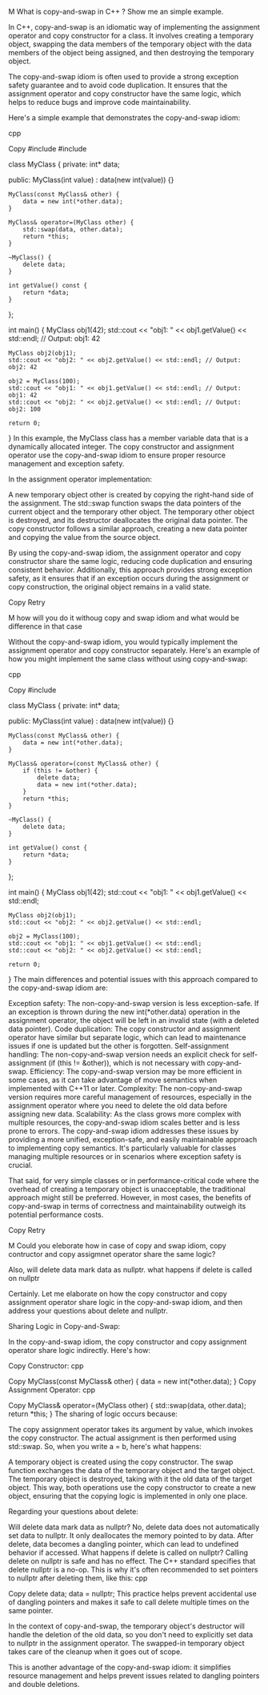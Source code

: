 M
What is copy-and-swap in C++ ? Show me an simple example.


In C++, copy-and-swap is an idiomatic way of implementing the assignment operator and copy constructor for a class. It involves creating a temporary object, swapping the data members of the temporary object with the data members of the object being assigned, and then destroying the temporary object.

The copy-and-swap idiom is often used to provide a strong exception safety guarantee and to avoid code duplication. It ensures that the assignment operator and copy constructor have the same logic, which helps to reduce bugs and improve code maintainability.

Here's a simple example that demonstrates the copy-and-swap idiom:

cpp

Copy
#include <iostream>
#include <utility>

class MyClass {
private:
    int* data;

public:
    MyClass(int value) : data(new int(value)) {}

    MyClass(const MyClass& other) {
        data = new int(*other.data);
    }

    MyClass& operator=(MyClass other) {
        std::swap(data, other.data);
        return *this;
    }

    ~MyClass() {
        delete data;
    }

    int getValue() const {
        return *data;
    }
};

int main() {
    MyClass obj1(42);
    std::cout << "obj1: " << obj1.getValue() << std::endl; // Output: obj1: 42

    MyClass obj2(obj1);
    std::cout << "obj2: " << obj2.getValue() << std::endl; // Output: obj2: 42

    obj2 = MyClass(100);
    std::cout << "obj1: " << obj1.getValue() << std::endl; // Output: obj1: 42
    std::cout << "obj2: " << obj2.getValue() << std::endl; // Output: obj2: 100

    return 0;
}
In this example, the MyClass class has a member variable data that is a dynamically allocated integer. The copy constructor and assignment operator use the copy-and-swap idiom to ensure proper resource management and exception safety.

In the assignment operator implementation:

A new temporary object other is created by copying the right-hand side of the assignment.
The std::swap function swaps the data pointers of the current object and the temporary other object.
The temporary other object is destroyed, and its destructor deallocates the original data pointer.
The copy constructor follows a similar approach, creating a new data pointer and copying the value from the source object.

By using the copy-and-swap idiom, the assignment operator and copy constructor share the same logic, reducing code duplication and ensuring consistent behavior. Additionally, this approach provides strong exception safety, as it ensures that if an exception occurs during the assignment or copy construction, the original object remains in a valid state.

 Copy
Retry



M
how will you do it withoug copy and swap idiom and what would be difference in that case


Without the copy-and-swap idiom, you would typically implement the assignment operator and copy constructor separately. Here's an example of how you might implement the same class without using copy-and-swap:

cpp

Copy
#include <iostream>

class MyClass {
private:
    int* data;

public:
    MyClass(int value) : data(new int(value)) {}

    MyClass(const MyClass& other) {
        data = new int(*other.data);
    }

    MyClass& operator=(const MyClass& other) {
        if (this != &other) {
            delete data;
            data = new int(*other.data);
        }
        return *this;
    }

    ~MyClass() {
        delete data;
    }

    int getValue() const {
        return *data;
    }
};

int main() {
    MyClass obj1(42);
    std::cout << "obj1: " << obj1.getValue() << std::endl;

    MyClass obj2(obj1);
    std::cout << "obj2: " << obj2.getValue() << std::endl;

    obj2 = MyClass(100);
    std::cout << "obj1: " << obj1.getValue() << std::endl;
    std::cout << "obj2: " << obj2.getValue() << std::endl;

    return 0;
}
The main differences and potential issues with this approach compared to the copy-and-swap idiom are:

Exception safety: The non-copy-and-swap version is less exception-safe. If an exception is thrown during the new int(*other.data) operation in the assignment operator, the object will be left in an invalid state (with a deleted data pointer).
Code duplication: The copy constructor and assignment operator have similar but separate logic, which can lead to maintenance issues if one is updated but the other is forgotten.
Self-assignment handling: The non-copy-and-swap version needs an explicit check for self-assignment (if (this != &other)), which is not necessary with copy-and-swap.
Efficiency: The copy-and-swap version may be more efficient in some cases, as it can take advantage of move semantics when implemented with C++11 or later.
Complexity: The non-copy-and-swap version requires more careful management of resources, especially in the assignment operator where you need to delete the old data before assigning new data.
Scalability: As the class grows more complex with multiple resources, the copy-and-swap idiom scales better and is less prone to errors.
The copy-and-swap idiom addresses these issues by providing a more unified, exception-safe, and easily maintainable approach to implementing copy semantics. It's particularly valuable for classes managing multiple resources or in scenarios where exception safety is crucial.

That said, for very simple classes or in performance-critical code where the overhead of creating a temporary object is unacceptable, the traditional approach might still be preferred. However, in most cases, the benefits of copy-and-swap in terms of correctness and maintainability outweigh its potential performance costs.

 Copy
Retry



M
Could you eleborate how in case of copy and swap idiom, copy contructor and copy assigmnet operator share the same logic?

Also, will delete data mark data as nullptr. 
what happens if delete is called on nullptr


Certainly. Let me elaborate on how the copy constructor and copy assignment operator share logic in the copy-and-swap idiom, and then address your questions about delete and nullptr.

Sharing Logic in Copy-and-Swap:

In the copy-and-swap idiom, the copy constructor and copy assignment operator share logic indirectly. Here's how:

Copy Constructor:
cpp

Copy
MyClass(const MyClass& other) {
    data = new int(*other.data);
}
Copy Assignment Operator:
cpp

Copy
MyClass& operator=(MyClass other) {
    std::swap(data, other.data);
    return *this;
}
The sharing of logic occurs because:

The copy assignment operator takes its argument by value, which invokes the copy constructor.
The actual assignment is then performed using std::swap.
So, when you write a = b, here's what happens:

A temporary object is created using the copy constructor.
The swap function exchanges the data of the temporary object and the target object.
The temporary object is destroyed, taking with it the old data of the target object.
This way, both operations use the copy constructor to create a new object, ensuring that the copying logic is implemented in only one place.

Regarding your questions about delete:

Will delete data mark data as nullptr? No, delete data does not automatically set data to nullptr. It only deallocates the memory pointed to by data. After delete, data becomes a dangling pointer, which can lead to undefined behavior if accessed.
What happens if delete is called on nullptr? Calling delete on nullptr is safe and has no effect. The C++ standard specifies that delete nullptr is a no-op. This is why it's often recommended to set pointers to nullptr after deleting them, like this:
cpp

Copy
delete data;
data = nullptr;
This practice helps prevent accidental use of dangling pointers and makes it safe to call delete multiple times on the same pointer.

In the context of copy-and-swap, the temporary object's destructor will handle the deletion of the old data, so you don't need to explicitly set data to nullptr in the assignment operator. The swapped-in temporary object takes care of the cleanup when it goes out of scope.

This is another advantage of the copy-and-swap idiom: it simplifies resource management and helps prevent issues related to dangling pointers and double deletions.



